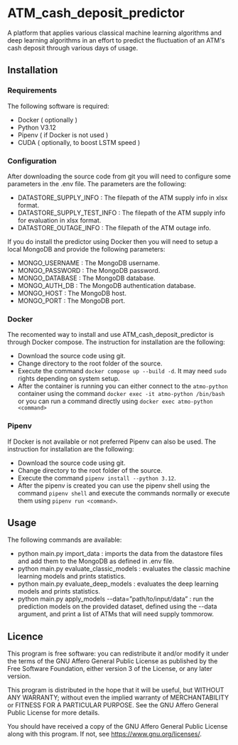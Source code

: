 # ATM_cash_deposit_predictor
A platform that applies various classical machine learning algorithms and deep learning algorithms in an effort to predict the fluctuation of an ATM's cash deposit through various days of usage. 

## Installation

### Requirements

The following software is required:

* Docker ( optionally )
* Python V3.12
* Pipenv ( if Docker is not used )
* CUDA ( optionally, to boost LSTM speed )

### Configuration 

After downloading the source code from git you will need to configure some parameters in the .env file.
The parameters are the following:

* DATASTORE_SUPPLY_INFO : The filepath of the ATM supply info in xlsx format.
* DATASTORE_SUPPLY_TEST_INFO : The filepath of the ATM supply info for evaluation in xlsx format.
* DATASTORE_OUTAGE_INFO : The filepath of the ATM outage info.

If you do install the predictor using Docker then you will need to setup a local MongoDB and provide the following parameters:

* MONGO_USERNAME : The MongoDB username.
* MONGO_PASSWORD : The MongoDB password.
* MONGO_DATABASE : The MongoDB database.
* MONGO_AUTH_DB : The MongoDB authentication database.
* MONGO_HOST : The MongoDB host.
* MONGO_PORT : The MongoDB port.

### Docker
The recomented way to install and use ATM_cash_deposit_predictor is through Docker compose. The instruction for installation are the following:

* Download the source code using git.
* Change directory to the root folder of the source.
* Execute the command `docker compose up --build -d`. It may need `sudo` rights depending on system setup.
* After the container is running you can either connect to the `atmo-python` container using the command `docker exec -it atmo-python /bin/bash` or you can run a command directly using `docker exec atmo-python <command>`

### Pipenv
If Docker is not available or not preferred Pipenv can also be used. The instruction for installation are the following:

* Download the source code using git.
* Change directory to the root folder of the source.
* Execute the command `pipenv install --python 3.12`.
* After the pipenv is created you can use the pipenv shell using the command `pipenv shell` and execute the commands normally or execute them using `pipenv run <command>`.

## Usage

The following commands are available:
* python main.py import_data : imports the data from the datastore files and add them to the MongoDB as defined in .env file.
* python main.py evaluate_classic_models : evaluates the classic machine learning models and prints statistics.
* python main.py evaluate_deep_models : evaluates the deep learning models and prints statistics.
* python main.py apply_models --data=”path/to/input/data” : run the prediction models on the provided dataset, defined using the --data argument, and print a list of ATMs that will need supply tommorow.


## Licence

This program is free software: you can redistribute it and/or modify
it under the terms of the GNU Affero General Public License as published by
the Free Software Foundation, either version 3 of the License, or
any later version.

This program is distributed in the hope that it will be useful,
but WITHOUT ANY WARRANTY; without even the implied warranty of
MERCHANTABILITY or FITNESS FOR A PARTICULAR PURPOSE. See the
GNU Affero General Public License for more details.

You should have received a copy of the GNU Affero General Public License
along with this program.  If not, see <https://www.gnu.org/licenses/>.